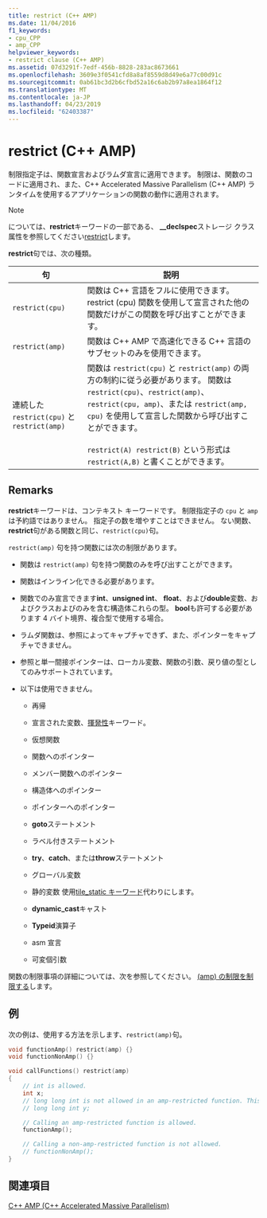 ```yaml
---
title: restrict (C++ AMP)
ms.date: 11/04/2016
f1_keywords:
- cpu_CPP
- amp_CPP
helpviewer_keywords:
- restrict clause (C++ AMP)
ms.assetid: 07d3291f-7edf-456b-8828-283ac8673661
ms.openlocfilehash: 3609e3f0541cfd8a8af8559d8d49e6a77c00d91c
ms.sourcegitcommit: 0ab61bc3d2b6cfbd52a16c6ab2b97a8ea1864f12
ms.translationtype: MT
ms.contentlocale: ja-JP
ms.lasthandoff: 04/23/2019
ms.locfileid: "62403387"
---
```

# <a name="restrict-c-amp"></a>restrict (C++ AMP)

制限指定子は、関数宣言およびラムダ宣言に適用できます。 制限は、関数のコードに適用され、また、C++ Accelerated Massive Parallelism (C++ AMP) ランタイムを使用するアプリケーションの関数の動作に適用されます。

> [!NOTE]
>  については、**restrict**キーワードの一部である、 **__declspec**ストレージ クラス属性を参照してください[restrict](../cpp/restrict.md)します。

**restrict**句では、次の種類。

|句|説明|
|------------|-----------------|
|`restrict(cpu)`|関数は C++ 言語をフルに使用できます。 restrict (cpu) 関数を使用して宣言された他の関数だけがこの関数を呼び出すことができます。|
|`restrict(amp)`|関数は C++ AMP で高速化できる C++ 言語のサブセットのみを使用できます。|
|連続した `restrict(cpu)` と `restrict(amp)`|関数は `restrict(cpu)` と `restrict(amp)` の両方の制約に従う必要があります。 関数は `restrict(cpu)`、`restrict(amp)`、`restrict(cpu, amp)`、または `restrict(amp, cpu)` を使用して宣言した関数から呼び出すことができます。<br /><br /> `restrict(A) restrict(B)` という形式は `restrict(A,B)` と書くことができます。|

## <a name="remarks"></a>Remarks

**restrict**キーワードは、コンテキスト キーワードです。 制限指定子の `cpu` と `amp` は予約語ではありません。 指定子の数を増やすことはできません。 ない関数、**restrict**句がある関数と同じ、`restrict(cpu)`句。

`restrict(amp)` 句を持つ関数には次の制限があります。

- 関数は `restrict(amp)` 句を持つ関数のみを呼び出すことができます。

- 関数はインライン化できる必要があります。

- 関数でのみ宣言できます**int**、**unsigned int**、 **float**、および**double**変数、およびクラスおよびのみを含む構造体これらの型。 **bool**も許可する必要があります 4 バイト境界、複合型で使用する場合。

- ラムダ関数は、参照によってキャプチャできず、また、ポインターをキャプチャできません。

- 参照と単一間接ポインターは、ローカル変数、関数の引数、戻り値の型としてのみサポートされています。

- 以下は使用できません。

   - 再帰

   - 宣言された変数、[揮発性](../cpp/volatile-cpp.md)キーワード。

   - 仮想関数

   - 関数へのポインター

   - メンバー関数へのポインター

   - 構造体へのポインター

   - ポインターへのポインター

   - **goto**ステートメント

   - ラベル付きステートメント

   - **try**、**catch**、または**throw**ステートメント

   - グローバル変数

   - 静的変数 使用[tile_static キーワード](../cpp/tile-static-keyword.md)代わりにします。

   - **dynamic_cast**キャスト

   - **Typeid**演算子

   - asm 宣言

   - 可変個引数

関数の制限事項の詳細については、次を参照してください。 [(amp) の制限を制限する](https://blogs.msdn.microsoft.com/nativeconcurrency/2011/12/19/restrictamp-restrictions-part-0-of-n-introduction/)します。

## <a name="example"></a>例

次の例は、使用する方法を示します、`restrict(amp)`句。

```cpp
void functionAmp() restrict(amp) {}
void functionNonAmp() {}

void callFunctions() restrict(amp)
{
    // int is allowed.
    int x;
    // long long int is not allowed in an amp-restricted function. This generates a compiler error.
    // long long int y;

    // Calling an amp-restricted function is allowed.
    functionAmp();

    // Calling a non-amp-restricted function is not allowed.
    // functionNonAmp();
}
```

## <a name="see-also"></a>関連項目

[C++ AMP (C++ Accelerated Massive Parallelism)](../parallel/amp/cpp-amp-cpp-accelerated-massive-parallelism.md)